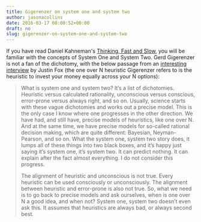 ```yaml
---
title: Gigerenzer on system one and system two
author: jasonacollins
date: 2016-03-17 08:00:52+00:00
draft: no
slug: gigerenzer-on-system-one-and-system-two
---
```


If you have read Daniel Kahneman's [Thinking, Fast and Slow](https://www.jasoncollins.blog/kahnemans-thinking-fast-and-slow/), you will be familiar with the concepts of System One and System Two. Gerd Gigerenzer is not a fan of the dichotomy, with the below passage from an [interesting interview](https://hbr.org/2014/06/instinct-can-beat-analytical-thinking) by Justin Fox (the one over N heuristic Gigerenzer refers to is the heuristic to invest your money equally across your N options):

>What is system one and system two? It’s a list of dichotomies. Heuristic versus calculated rationality, unconscious versus conscious, error-prone versus always right, and so on. Usually, science starts with these vague dichotomies and works out a precise model. This is the only case I know where one progresses in the other direction. We have had, and still have, precise models of heuristics, like one over N. And at the same time, we have precise models for so-called rational decision making, which are quite different: Bayesian, Neyman-Pearson, and so on. What the system one, system two story does, it lumps all of these things into two black boxes, and it’s happy just saying it’s system one, it’s system two. It can predict nothing. It can explain after the fact almost everything. I do not consider this progress.
>
>The alignment of heuristic and unconscious is not true. Every heuristic can be used consciously or unconsciously. The alignment between heuristic and error-prone is also not true. So, what we need is to go back to precise models and ask ourselves, when is one over N a good idea, and when not? System one, system two doesn’t even ask this. It assumes that heuristics are always bad, or always second best.
